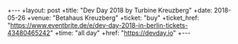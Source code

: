 +---
+layout: post
+title: "Dev Day 2018 by Turbine Kreuzberg"
+date: 2018-05-26
+venue: "Betahaus Kreuzberg"
+ticket: "buy"
+ticket_href: "https://www.eventbrite.de/e/dev-day-2018-in-berlin-tickets-43480465242"
+time: "all day"
+href: "https://devday.io"
+---
